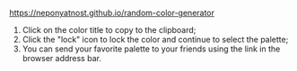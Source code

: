 https://neponyatnost.github.io/random-color-generator

1. Click on the color title to copy to the clipboard;
2. Click the "lock" icon to lock the color and continue to select the palette;
3. You can send your favorite palette to your friends using the link in the browser address bar.
